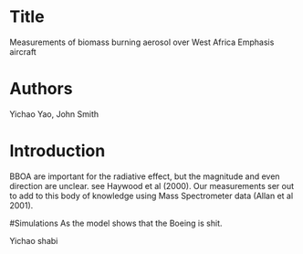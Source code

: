 # Title
Measurements of biomass burning aerosol over West Africa
Emphasis aircraft

# Authors
Yichao Yao, John Smith

# Introduction
BBOA are important for the radiative effect, but the magnitude and even direction are unclear. see Haywood et al (2000).
Our measurements ser out to add to this body of knowledge using Mass Spectrometer data (Allan et al 2001).

#Simulations
As the model shows that the Boeing is shit.

Yichao shabi

